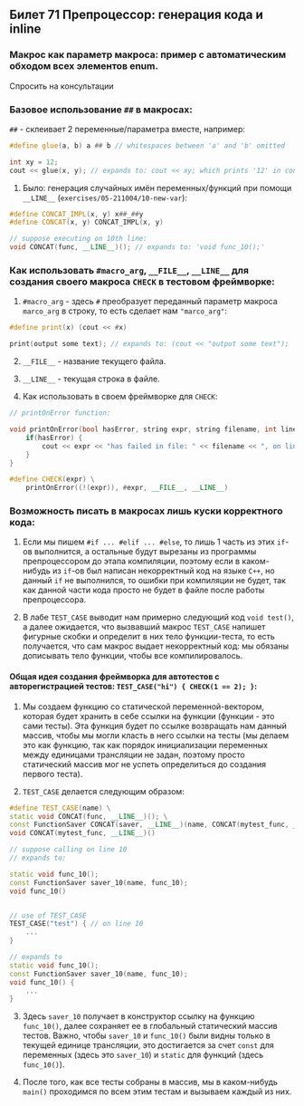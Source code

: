 ## Билет 71 Препроцессор: генерация кода и inline

### Макрос как параметр макроса: пример с автоматическим обходом всех элементов enum.

Спросить на консультации
### Базовое использование `##` в макросах:

`##` - склеивает 2 переменные/параметра вместе, например:
```cpp
#define glue(a, b) a ## b // whitespaces between 'a' and 'b' omitted

int xy = 12;
cout << glue(x, y); // expands to: cout << xy; which prints '12' in console
```

1. Было: генерация случайных имён переменных/функций при помощи `__LINE__` (`exercises/05-211004/10-new-var`):

```cpp
#define CONCAT_IMPL(x, y) x##_##y
#define CONCAT(x, y) CONCAT_IMPL(x, y)

// suppose executing on 10th line:
void CONCAT(func, __LINE__)(); // expands to: 'void func_10();'
```


### Как использовать `#macro_arg`, `__FILE__`, `__LINE__` для создания своего макроса `CHECK` в тестовом фреймворке:

1. `#macro_arg` - здесь `#` преобразует переданный параметр макроса `marco_arg` в строку, то есть сделает нам `"marco_arg"`:

```cpp
#define print(x) (cout << #x)

print(output some text); // expands to: (cout << "output some text"); 
``` 

2. `__FILE__` - название текущего файла.

3. `__LINE__` - текущая строка в файле.

4. Как использовать в своем фреймворке для `CHECK`:
```cpp
// printOnError function:

void printOnError(bool hasError, string expr, string filename, int line) {
	if(hasError) {
		cout << expr << "has failed in file: " << filename << ", on line: " << line << endl;
	}
}
```
```cpp
#define CHECK(expr) \
	printOnError((!(expr)), #expr, __FILE__, __LINE__)
```




### Возможность писать в макросах лишь куски корректного кода:

1. Если мы пишем `#if ... #elif ... #else`, то лишь 1 часть из этих `if`-ов выполнится, а остальные будут вырезаны из программы препроцессором до этапа компиляции, поэтому если в каком-нибудь из `if`-ов был написан некорректный код на языке `C++`, но данный `if` не выполнился, то ошибки при компиляции не будет, так как данной части кода просто не будет в файле после работы препроцессора.

2. В лабе `TEST_CASE` выводит нам примерно следующий код `void test()`, а далее ожидается, что вызвавший макрос `TEST_CASE` напишет фигурные скобки и определит в них тело функции-теста, то есть получается, что сам макрос выдает некорректный код: мы обязаны дописывать тело функции, чтобы все компилировалось.



#### Общая идея создания фреймворка для автотестов с авторегистрацией тестов: `TEST_CASE("hi") { CHECK(1 == 2); }`:

1. Мы создаем функцию со статической переменной-вектором, которая будет хранить в себе ссылки на функции (функции - это сами тесты). Эта функция будет по ссылке возвращать нам данный массив, чтобы мы могли класть в него ссылки на тесты (мы делаем это как функцию, так как порядок инициализации переменных между единицами трансляции не задан, поэтому просто статический массив мог не успеть определиться до создания первого теста).

2. `TEST_CASE` делается следующим образом:

```cpp
#define TEST_CASE(name) \
static void CONCAT(func, __LINE__)(); \
const FunctionSaver CONCAT(saver, __LINE__)(name, CONCAT(mytest_func, __LINE__)); \
void CONCAT(mytest_func, __LINE__)()

// suppose calling on line 10
// expands to: 

static void func_10();
const FunctionSaver saver_10(name, func_10);
void func_10()


// use of TEST_CASE
TEST_CASE("test") { // on line 10
	...
}

// expands to 
static void func_10();
const FunctionSaver saver_10(name, func_10);
void func_10() {
	...
}
```

3. Здесь `saver_10` получает в конструктор ссылку на функцию `func_10()`, далее сохраняет ее в глобальный статический массив тестов. Важно, чтобы `saver_10` и `func_10()` были видны только в текущей единице трансляции, это достигается за счет `const` для переменных (здесь это `saver_10`) и `static` для функций (здесь `func_10()`).

4. После того, как все тесты собраны в массив, мы в каком-нибудь `main()` проходимся по всем этим тестам и вызываем каждый из них.